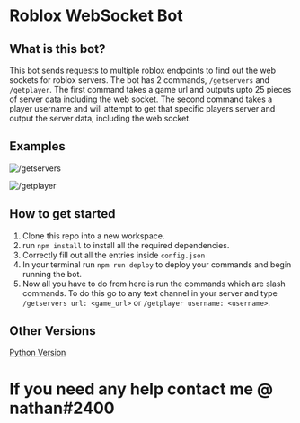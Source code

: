 # Roblox WebSocket Bot

## What is this bot?
This bot sends requests to multiple roblox endpoints to find out the web sockets for roblox servers. The bot has 2 commands, `/getservers` and `/getplayer`. The first command takes a game url and outputs upto 25 pieces of server data including the web socket. The second command takes a player username and will attempt to get that specific players server and output the server data, including the web socket.

## Examples
![/getservers](https://user-images.githubusercontent.com/79481053/204273185-3a09640a-25ab-4ebc-8446-d2c174bdd773.png)


![/getplayer](https://user-images.githubusercontent.com/79481053/204272946-893e4aad-aa1d-44b9-b7f7-57639d69feba.png)


## How to get started
1. Clone this repo into a new workspace.
2. run `npm install` to install all the required dependencies.
3. Correctly fill out all the entries inside `config.json`
4. In your terminal run `npm run deploy` to deploy your commands and begin running the bot.
5. Now all you have to do from here is run the commands which are slash commands. To do this go to any text channel in your server and type `/getservers url: <game_url>` or `/getplayer username: <username>`.

## Other Versions
[Python Version](https://github.com/nwith6/Python-Roblox-WebSocket-Bot)

# If you need any help contact me @ nathan#2400
